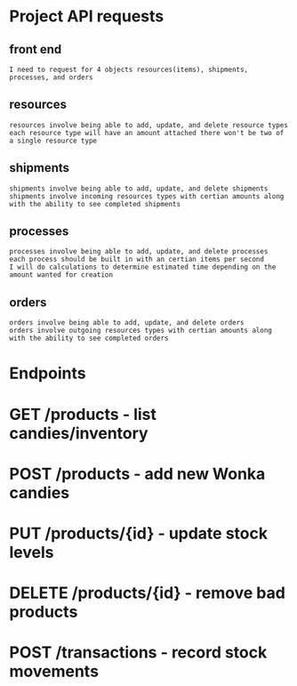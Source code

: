 # Project API requests

## front end
```
I need to request for 4 objects resources(items), shipments, processes, and orders
```

## resources
```
resources involve being able to add, update, and delete resource types
each resource type will have an amount attached there won't be two of a single resource type
```

## shipments
```
shipments involve being able to add, update, and delete shipments
shipments involve incoming resources types with certian amounts along with the ability to see completed shipments
```

## processes
```
processes involve being able to add, update, and delete processes
each process should be built in with an certian items per second
I will do calculations to determine estimated time depending on the amount wanted for creation
```

## orders
```
orders involve being able to add, update, and delete orders
orders involve outgoing resources types with certian amounts along with the ability to see completed orders
```

# Endpoints

# GET /products - list candies/inventory
# POST /products - add new Wonka candies
# PUT /products/{id} - update stock levels
# DELETE /products/{id} - remove bad products
# POST /transactions - record stock movements
